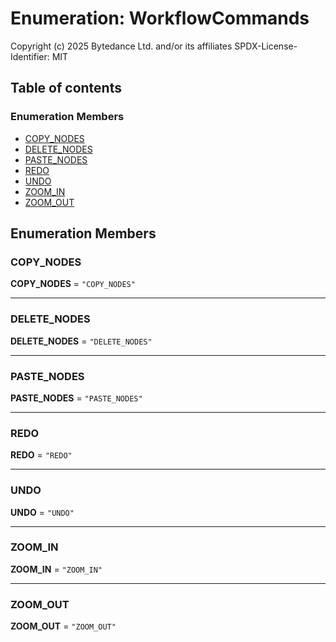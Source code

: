 # Enumeration: WorkflowCommands

Copyright (c) 2025 Bytedance Ltd. and/or its affiliates
SPDX-License-Identifier: MIT

## Table of contents

### Enumeration Members

* [COPY\_NODES](/en/auto-docs/free-layout-core/enums/WorkflowCommands.md#copy_nodes)
* [DELETE\_NODES](/en/auto-docs/free-layout-core/enums/WorkflowCommands.md#delete_nodes)
* [PASTE\_NODES](/en/auto-docs/free-layout-core/enums/WorkflowCommands.md#paste_nodes)
* [REDO](/en/auto-docs/free-layout-core/enums/WorkflowCommands.md#redo)
* [UNDO](/en/auto-docs/free-layout-core/enums/WorkflowCommands.md#undo)
* [ZOOM\_IN](/en/auto-docs/free-layout-core/enums/WorkflowCommands.md#zoom_in)
* [ZOOM\_OUT](/en/auto-docs/free-layout-core/enums/WorkflowCommands.md#zoom_out)

## Enumeration Members

### COPY\_NODES

**COPY\_NODES** = `"COPY_NODES"`

***

### DELETE\_NODES

**DELETE\_NODES** = `"DELETE_NODES"`

***

### PASTE\_NODES

**PASTE\_NODES** = `"PASTE_NODES"`

***

### REDO

**REDO** = `"REDO"`

***

### UNDO

**UNDO** = `"UNDO"`

***

### ZOOM\_IN

**ZOOM\_IN** = `"ZOOM_IN"`

***

### ZOOM\_OUT

**ZOOM\_OUT** = `"ZOOM_OUT"`
